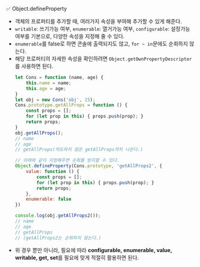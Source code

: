 ✅ Object.defineProperty
* 객체의 프로퍼티를 추가할 때, 여러가지 속성을 부여해 추가할 수 있게 해준다.
* `writable`: 쓰기가능 여부, `enumerable`: 열거가능 여부, `configurable`: 설정가능 여부를 기본으로, 다양한 속성을 지정해 줄 수 있다.
* `enumerable`를 false로 하면 콘솔에 출력되지도 않고, `for ~ in`문에도 순회하지 않는다.
* 해당 프로퍼티의 자세한 속성을 확인하려면 `Object.getOwnPropertyDescriptor`를 사용하면 된다.
  ```javascript
  let Cons = function (name, age) {
      this.name = name;
      this.age = age;
  }
  let obj = new Cons('obj', 15);
  Cons.prototype.getAllProps = function () {
      const props = [];
      for (let prop in this) { props.push(prop); }
      return props;
  }
  obj.getAllProps(); 
  // name
  // age
  // getAllProps(의도하지 않은 getAllProps까지 나온다.)

  // 아래와 같이 지정해주면 순회를 방지할 수 있다.
  Object.defineProperty(Cons.prototype, 'getAllProps2', {
      value: function () {
          const props = [];
          for (let prop in this) { props.push(prop); }
          return props;
      },
      enumerable: false
  })

  console.log(obj.getAllProps2());
  // name
  // age
  // getAllProps
  // (getAllProps2는 순회하지 않는다.)
  ```
* 위 경우 뿐만 아니라, 필요에 따라 <b>configurable, enumerable, value, writable, get, set</b>를 필요에 맞게 적절히 활용하면 된다.